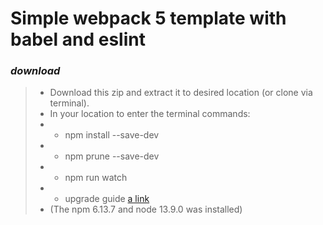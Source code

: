 # Simple webpack 5 template with babel and eslint

### ***download***

> - Download this zip and extract it to desired location (or clone via terminal).
> - In your location to enter the terminal commands: 
> - - npm install --save-dev
> - - npm prune --save-dev
> - - npm run watch
> - - upgrade guide [a link](https://webpack.js.org/migrate/5/)
> - (The npm 6.13.7 and node 13.9.0 was installed)